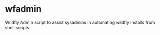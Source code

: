 # wfadmin
Wildfly Admin script to assist sysadmins in automating wildfly installs from shell scripts.
